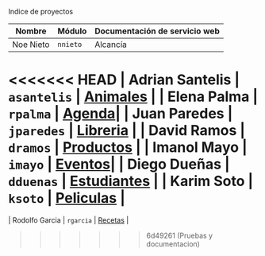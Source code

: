 Indice de proyectos

| Nombre | Módulo | Documentación de servicio web                        |
| ----------- | -------------- | ---
| Noe Nieto   | `nnieto`  | Alcancía |
<<<<<<< HEAD
| Adrian Santelis   | `asantelis`  | [Animales](asantelis.md) |
| Elena Palma | `rpalma`  | [Agenda](rpalma.md)|
| Juan Paredes   | `jparedes`  | [Libreria](jparedes.md) |
| David Ramos   | `dramos`  | [Productos](dramos.md) |
| Imanol Mayo | `imayo` | [Eventos](imayo.md)|
| Diego Dueñas   | `dduenas`  | [Estudiantes](dduenas.md) |
| Karim Soto   | `ksoto`  | [Peliculas](ksoto.md) |
=======
| Rodolfo Garcia   | `rgarcia`  | [Recetas](rgarcia.md) |
>>>>>>> 6d49261 (Pruebas y documentacion)
